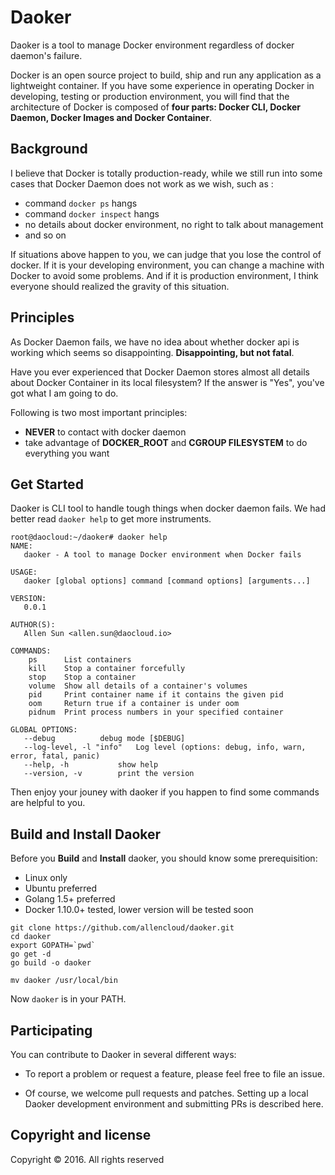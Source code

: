 # Daoker
Daoker is a tool to manage Docker environment regardless of docker daemon's failure.

Docker is an open source project to build, ship and run any application as a 
lightweight container. If you have some experience in operating Docker in developing,
testing or production environment, you will find that the architecture of Docker is
composed of **four parts: Docker CLI, Docker Daemon, Docker Images and Docker Container**.

## Background
I believe that Docker is totally production-ready, while we still run into some cases
that Docker Daemon does not work as we wish, such as :

* command `docker ps` hangs
* command `docker inspect` hangs
* no details about docker environment, no right to talk about management
* and so on

If situations above happen to you, we can judge that you lose the control of docker.
If it is your developing environment, you can change a machine with Docker to avoid
some problems. And if it is production environment, I think everyone should realized
the gravity of this situation.

## Principles
As Docker Daemon fails, we have no idea about whether docker api is working which
seems so disappointing. **Disappointing, but not fatal**.

Have you ever experienced that Docker Daemon stores almost all details about Docker
Container in its local filesystem? If the answer is "Yes", you've got what I am
going to do.

Following is two most important principles:

* **NEVER** to contact with docker daemon
* take advantage of **DOCKER_ROOT** and **CGROUP FILESYSTEM** to do everything you want

## Get Started

Daoker is CLI tool to handle tough things when docker daemon fails. We had better read
`daoker help` to get more instruments.

```
root@daocloud:~/daoker# daoker help
NAME:
   daoker - A tool to manage Docker environment when Docker fails

USAGE:
   daoker [global options] command [command options] [arguments...]

VERSION:
   0.0.1

AUTHOR(S):
   Allen Sun <allen.sun@daocloud.io>

COMMANDS:
    ps		List containers
    kill	Stop a container forcefully
    stop	Stop a container
    volume	Show all details of a container's volumes
    pid		Print container name if it contains the given pid
    oom		Return true if a container is under oom
    pidnum	Print process numbers in your specified container

GLOBAL OPTIONS:
   --debug			debug mode [$DEBUG]
   --log-level, -l "info"	Log level (options: debug, info, warn, error, fatal, panic)
   --help, -h			show help
   --version, -v		print the version
```

Then enjoy your jouney with daoker if you happen to find some commands are helpful to you.


## Build and Install Daoker
Before you **Build** and **Install** daoker, you should know some prerequisition:

* Linux only
* Ubuntu preferred
* Golang 1.5+ preferred
* Docker 1.10.0+ tested, lower version will be tested soon

```
git clone https://github.com/allencloud/daoker.git
cd daoker
export GOPATH=`pwd`
go get -d
go build -o daoker

mv daoker /usr/local/bin

```

Now `daoker` is in your PATH.

## Participating

You can contribute to Daoker in several different ways:

* To report a problem or request a feature, please feel free to file an issue.

* Of course, we welcome pull requests and patches. Setting up a local Daoker development environment and submitting PRs is described here.


## Copyright and license
Copyright © 2016. All rights reserved


